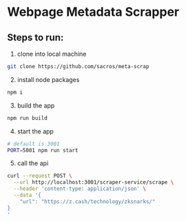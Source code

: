 # Webpage Metadata Scrapper

## Steps to run:

1. clone into local machine 
```sh
git clone https://github.com/sacros/meta-scrap
```

2. install node packages
```sh
npm i
```

3. build the app
```sh
npm run build
```

4. start the app
```sh
# default is 3001
PORT=5001 npm run start
```

5. call the api
```sh
curl --request POST \
  --url http://localhost:3001/scraper-service/scrape \
  --header 'content-type: application/json' \
  --data '{
	"url": "https://z.cash/technology/zksnarks/"
}
'
```